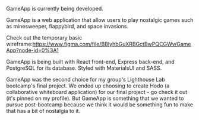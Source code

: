 GameApp is currently being developed.

GameApp is a web application that allow users to play nostalgic games such as minesweeper, flappybird, and space invasions.

Check out the temporary basic wireframe:https://www.figma.com/file/BBlyhbGuXRBGctBwPQCGWv/GameApp?node-id=0%3A1

GameApp is being built with React front-end, Express back-end, and PostgreSQL for its database. Styled with MaterialsUI and SASS.

GameApp was the second choice for my group's Lighthouse Lab bootcamp's final project. We ended up choosing to create Hodo (a collaborative whiteboard application) for our final project - go check it out (it's pinned on my profile). But GameApp is something that we wanted to pursue post-bootcamp because we think it would be something fun to make that has a bit of nostalgia to it.

